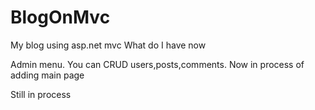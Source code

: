 # BlogOnMvc
My blog using asp.net mvc
What do I have now

Admin menu. You can CRUD users,posts,comments.
Now in process of adding main page

Still in process
